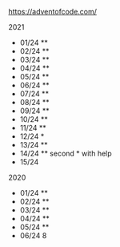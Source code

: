https://adventofcode.com/

2021
- 01/24 **
- 02/24 **
- 03/24 **
- 04/24 **
- 05/24 **
- 06/24 **
- 07/24 **
- 08/24 **
- 09/24 **
- 10/24 **
- 11/24 **
- 12/24 *
- 13/24 **
- 14/24 ** second * with help
- 15/24 

2020
- 01/24 **
- 02/24 **
- 03/24 **
- 04/24 **
- 05/24 **
- 06/24 8